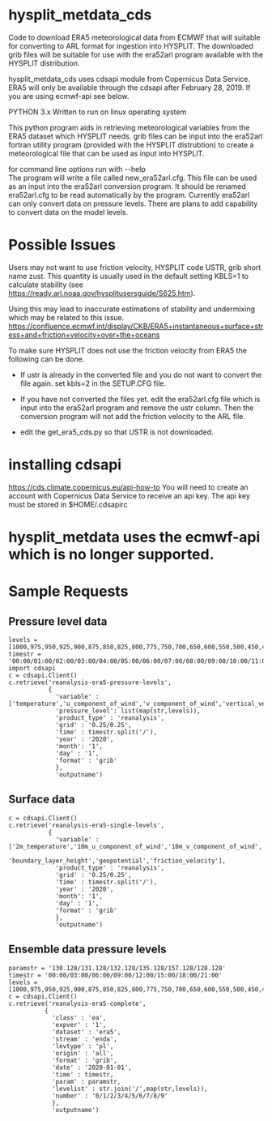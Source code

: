 
# hysplit_metdata_cds 
Code to download ERA5 meteorological data from ECMWF that will suitable for converting to ARL format for ingestion into HYSPLIT.
The downloaded grib files will be suitable for use with the era52arl program available with the HYSPLIT distribution.

hysplit_metdata_cds uses cdsapi module from Copernicus Data Service.
ERA5 will  only be available through the cdsapi after February 28, 2019.
If you are using ecmwf-api see below.

PYTHON 3.x
Written to run on linux operating system

This python program aids in retrieving  meteorological variables from the ERA5 dataset which HYSPLIT needs.
grib files can be input into the era52arl fortran utility program (provided with the HYSPLIT distrubtion) 
to create a meteorological file that can be used
as input into HYSPLIT. 

for command line options run with --help <br>
The program will write a file called new_era52arl.cfg. This file can be used as an input into the era52arl conversion program.
It should be renamed  era52arl.cfg  to be read automatically by the program.
Currently era52arl can only convert data on pressure levels.
There are plans to add capability to convert data on the model levels.

# Possible Issues

Users may not want to use friction velocity, HYSPLIT code USTR, grib short name zust.
This quantity is usually used in the default setting KBLS=1 to calculate stability (see https://ready.arl.noaa.gov/hysplitusersguide/S625.htm).

Using this may lead to inaccurate estimations of stability and undermixing which may be related to this issue.
https://confluence.ecmwf.int/display/CKB/ERA5+instantaneous+surface+stress+and+friction+velocity+over+the+oceans

To make sure HYSPLIT does not use the friction velocity from ERA5 the following can be done.

* If ustr is already in the converted file and you do not want to convert the file again. set kbls=2 in the SETUP.CFG file.

* If you have not converted the files yet.
edit the era52arl.cfg file which is input into the era52arl program and remove the ustr column. Then the conversion program will not add the friction velocity to the ARL file.

* edit the get_era5_cds.py so that USTR is not downloaded.

# installing cdsapi
https://cds.climate.copernicus.eu/api-how-to
You will need to create an account with Copernicus Data Service to receive an api key.
The api key must be stored in $HOME/.cdsapirc

# hysplit_metdata uses the ecmwf-api which is no longer supported.

# Sample Requests

## Pressure level data
    levels = [1000,975,950,925,900,875,850,825,800,775,750,700,650,600,550,500,450,400,350,300,250,225,200,175,150,125,100,70,50,30,20,10,7,5,3,2,1]
    timestr = '00:00/01:00/02:00/03:00/04:00/05:00/06:00/07:00/08:00/09:00/10:00/11:00/12:00/13:00/14:00/15:00/16:00/17:00/18:00/19:00/20:00/21:00/22:00/23:00'
    import cdsapi
    c = cdsapi.Client()
    c.retrieve('reanalysis-era5-pressure-levels',
               {
                 'variable' : ['temperature','u_component_of_wind','v_component_of_wind','vertical_velocity','relative_humidity','geopotential'],
                 'pressure_level': list(map(str,levels)),
                 'product_type' : 'reanalysis',
                 'grid' : '0.25/0.25',
                 'time' : timestr.split('/'),
                 'year' : '2020',
                 'month': '1',
                 'day' : '1',
                 'format' : 'grib'
                 },
                 'outputname')

## Surface data
    c = cdsapi.Client()
    c.retrieve('reanalysis-era5-single-levels',
               {
                 'variable' : ['2m_temperature','10m_u_component_of_wind','10m_v_component_of_wind','surface_pressure',\
                               'boundary_layer_height','geopotential','friction_velocity'],
                 'product_type' : 'reanalysis',
                 'grid' : '0.25/0.25',
                 'time' : timestr.split('/'),
                 'year' : '2020',
                 'month': '1',
                 'day' : '1',
                 'format' : 'grib'
                 },
                 'outputname')

## Ensemble data pressure levels
    paramstr = '130.128/131.128/132.128/135.128/157.128/128.128'
    timestr = '00:00/03:00/06:00/09:00/12:00/15:00/18:00/21:00'
    levels = [1000,975,950,925,900,875,850,825,800,775,750,700,650,600,550,500,450,400,350,300,250,225,200,175,150,125,100,70,50,30,20,10,7,5,3,2,1]
    c = cdsapi.Client()
    c.retrieve('reanalysis-era5-complete',
              {
                'class' : 'ea',
                'expver' : '1',
                'dataset' : 'era5',
                'stream' : 'enda',
                'levtype' : 'pl',
                'origin' : 'all',
                'format' : 'grib',
                'date' : '2020-01-01',
                'time' : timestr,
                'param' : paramstr,
                'levelist' : str.join('/',map(str,levels)),
                'number' : '0/1/2/3/4/5/6/7/8/9'
                },
                'outputname')

